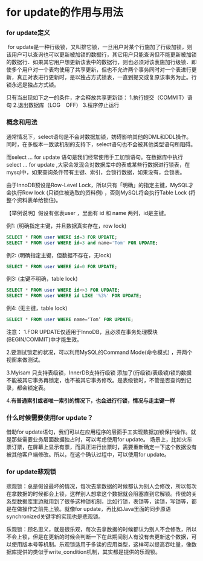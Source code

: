 # for update的作用与用法




### for update定义

​	for update是一种行级锁，又叫排它锁，一旦用户对某个行施加了行级加锁，则该用户可以查询也可以更新被加锁的数据行，其它用户只能查询但不能更新被加锁的数据行．如果其它用户想更新该表中的数据行，则也必须对该表施加行级锁．即使多个用户对一个表均使用了共享更新，但也不允许两个事务同时对一个表进行更新，真正对表进行更新时，是以独占方式锁表，一直到提交或复原该事务为止。行锁永远是独占方式锁。

只有当出现如下之一的条件，才会释放共享更新锁：
1.执行提交（COMMIT）语句
2.退出数据库（LOG　OFF）
3.程序停止运行

### 概念和用法

通常情况下，select语句是不会对数据加锁，妨碍影响其他的DML和DDL操作。同时，在多版本一致读机制的支持下，select语句也不会被其他类型语句所阻碍。

而select … for update 语句是我们经常使用手工加锁语句。在数据库中执行select … for update ,大家会发现会对数据库中的表或某些行数据进行锁表，在mysql中，如果查询条件带有主键、索引，会锁行数据，如果没有，会锁表。

由于InnoDB预设是Row-Level Lock，所以只有「明确」的指定主键，MySQL才会执行Row lock (只锁住被选取的资料例) ，否则MySQL将会执行Table Lock (将整个资料表单给锁住)。

【举例说明】假设有张表user ，里面有 id 和 name 两列，id是主键。

例1: (明确指定主键，并且数据真实存在，row lock)

```sql
SELECT * FROM user WHERE id=3 FOR UPDATE;
SELECT * FROM user WHERE id=3 and name='Tom' FOR UPDATE;
```

例2: (明确指定主键，但数据不存在，无lock)

```sql
SELECT * FROM user WHERE id=0 FOR UPDATE;
```

例3: (主键不明确，table lock)

```sql
SELECT * FROM user WHERE id<>3 FOR UPDATE;
SELECT * FROM user WHERE id LIKE '%3%' FOR UPDATE;
```

例4: (无主键，table lock)

```sql
SELECT * FROM user WHERE name=‘Tom’ FOR UPDATE;
```

注意：
1.FOR UPDATE仅适用于InnoDB，且必须在事务处理模块(BEGIN/COMMIT)中才能生效。

2.要测试锁定的状况，可以利用MySQL的Command Mode(命令模式) ，开两个视窗来做测试。

3.Myisam 只支持表级锁，InnerDB支持行级锁 添加了(行级锁/表级锁)锁的数据不能被其它事务再锁定，也不被其它事务修改。是表级锁时，不管是否查询到记录，都会锁定表。

4.**有普通索引或者唯一索引的情况下，也会进行行锁，情况与走主键一样**

### 什么时候需要使用for update？

借助for update语句，我们可以在应用程序的层面手工实现数据加锁保护操作。就是那些需要业务层面数据独占时，可以考虑使用for update。
场景上，比如火车票订票，在屏幕上显示有票，而真正进行出票时，需要重新确定一下这个数据没有被其他客户端修改。所以，在这个确认过程中，可以使用for update。

### for update悲观锁

悲观锁：总是假设最坏的情况，每次去拿数据的时候都认为别人会修改，所以每次在拿数据的时候都会上锁，这样别人想拿这个数据就会阻塞直到它解锁。传统的关系型数据库里边就用到了很多这种锁机制，比如行锁，表锁等，读锁，写锁等，都是在做操作之前先上锁。就像for update，再比如Java里面的同步原语synchronized关键字的实现也是悲观锁。

乐观锁：顾名思义，就是很乐观，每次去拿数据的时候都认为别人不会修改，所以不会上锁，但是在更新的时候会判断一下在此期间别人有没有去更新这个数据，可以使用版本号等机制。乐观锁适用于多读的应用类型，这样可以提高吞吐量，像数据库提供的类似于write_condition机制，其实都是提供的乐观锁。

